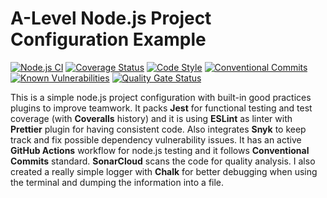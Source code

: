 # A-Level Node.js Project Configuration Example
[![Node.js CI](https://github.com/cesgarpas/a-level-nodejs-example-project/workflows/Node.js%20CI/badge.svg?branch=master)](https://github.com/cesgarpas/a-level-nodejs-example-project/actions)
[![Coverage Status](https://coveralls.io/repos/github/cesgarpas/a-level-nodejs-example-project/badge.svg?branch=master)](https://coveralls.io/github/cesgarpas/a-level-nodejs-example-project?branch=master)
[![Code Style](https://img.shields.io/badge/code_style-prettier-ff69b4.svg)](https://prettier.io/) 
[![Conventional Commits](https://img.shields.io/badge/Conventional%20Commits-1.0.0-yellow.svg)](https://conventionalcommits.org)
[![Known Vulnerabilities](https://snyk.io/test/github/cesgarpas/a-level-nodejs-example-project/badge.svg?targetFile=package.json)](https://snyk.io/test/github/cesgarpas/a-level-nodejs-example-project?targetFile=package.json)
[![Quality Gate Status](https://sonarcloud.io/api/project_badges/measure?project=cesgarpas_a-level-nodejs-example-project&metric=alert_status)](https://sonarcloud.io/dashboard?id=cesgarpas_a-level-nodejs-example-project)

This is a simple node.js project configuration with built-in good practices plugins to improve teamwork. It packs **Jest** for functional testing and test coverage (with **Coveralls** history) and it is using **ESLint** as linter with **Prettier** plugin for having consistent code. Also integrates **Snyk** to keep track and fix possible dependency vulnerability issues. It has an active **GitHub Actions** workflow for node.js testing and it follows **Conventional Commits** standard. **SonarCloud** scans the code for quality analysis. I also created a really simple logger with **Chalk** for better debugging when using the terminal and dumping the information into a file.
